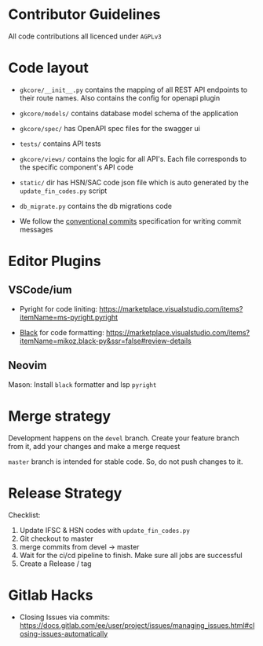 # Contributor Guidelines

All code contributions all licenced under `AGPLv3`

# Code layout

- `gkcore/__init__.py` contains the mapping of all REST API endpoints to their route names. Also contains the config for openapi plugin

- `gkcore/models/` contains database model schema of the application

- `gkcore/spec/` has OpenAPI spec files for the swagger ui

- `tests/` contains API tests

- `gkcore/views/` contains the logic for all API's. Each file corresponds to the specific component's API code

- `static/` dir has HSN/SAC code json file which is auto generated by the `update_fin_codes.py` script

- `db_migrate.py` contains the db migrations code

- We follow the [conventional commits](https://www.conventionalcommits.org/en/v1.0.0/) specification for writing commit messages

# Editor Plugins

## VSCode/ium

- Pyright for code liniting: https://marketplace.visualstudio.com/items?itemName=ms-pyright.pyright

- [Black](https://pypi.org/project/black/) for code formatting: https://marketplace.visualstudio.com/items?itemName=mikoz.black-py&ssr=false#review-details

## Neovim

Mason: Install `black` formatter and lsp `pyright`

# Merge strategy

Development happens on the `devel` branch. Create your feature branch from it, add your changes and make a merge request

`master` branch is intended for stable code. So, do not push changes to it.

# Release Strategy

Checklist:

1. Update IFSC & HSN codes with `update_fin_codes.py`
2. Git checkout to master
3. merge commits from devel -> master
4. Wait for the ci/cd pipeline to finish. Make sure all jobs are successful
5. Create a Release / tag

# Gitlab Hacks

- Closing Issues via commits: https://docs.gitlab.com/ee/user/project/issues/managing_issues.html#closing-issues-automatically
